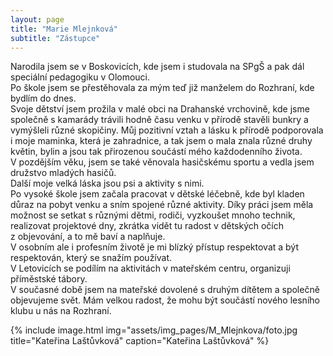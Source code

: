 ```yaml
---
layout: page
title: "Marie Mlejnková"
subtitle: "Zástupce" 
---
```

Narodila jsem se v Boskovicích, kde jsem i studovala na SPgŠ a pak dál speciální pedagogiku v Olomouci.  
Po škole jsem se přestěhovala za mým teď již manželem do Rozhraní, kde bydlím do dnes.   
Svoje dětství jsem prožila v malé obci na Drahanské vrchovině, kde jsme společně s kamarády trávili hodně času venku v přírodě stavěli bunkry a vymýšleli různé skopičiny. Můj pozitivní vztah a lásku k přírodě podporovala i moje maminka, která je zahradnice, a tak jsem o mala znala různé druhy květin, bylin a jsou tak přirozenou součástí mého každodenního života.   
V pozdějším věku, jsem se také věnovala hasičskému sportu a vedla jsem družstvo mladých hasičů.   
Další moje velká láska jsou psi a aktivity s nimi.  
Po vysoké škole jsem začala pracovat v dětské léčebně, kde byl kladen důraz na pobyt venku a sním spojené různé aktivity. Díky práci jsem měla možnost se setkat s různými dětmi, rodiči, vyzkoušet mnoho technik, realizovat projektové dny, zkrátka vidět tu radost v dětských očích z objevování, a to mě baví a naplňuje.  
V osobním ale i profesním životě je mi blízký přístup respektovat a být respektován, který se snažím používat.   
V Letovicích se podílím na aktivitách v mateřském centru, organizuji příměstské tábory.  
V současné době jsem na mateřské dovolené s druhým dítětem a společně objevujeme svět. Mám velkou radost, že mohu být součástí nového lesního klubu u nás na Rozhraní.


{% include image.html
            img="assets/img_pages/M_Mlejnkova/foto.jpg
            title="Kateřina Laštůvková"
            caption="Kateřina Laštůvková" 
            %}

